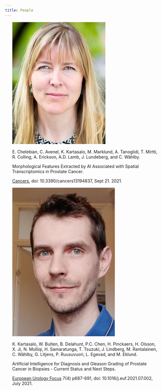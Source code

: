 ```yaml
---
title: People
---
```


<ul style="list-style-type:none">
    <!-- <li>
        <a href="https://katalog.uu.se/profile/?id=N96-5999"><img src="/assets/people_im/Carolina.png" class="people"/></a>
        <p class="name"><a href="https://katalog.uu.se/profile/?id=N96-5999">Carolina W&auml;hlby</a></p>
        <p class="people">Principal investigator
        </p>
	</li>
    <li>
        <a href="https://katalog.uu.se/simpleprofile/?id=N13-1716"><img src="/assets/people_im/christophe.jpg" class="people"/></a>
        <p class="name"><a href="https://katalog.uu.se/simpleprofile/?id=N13-1716">Christophe Avenel</a></p>
        <p class="people">SciLifeLab - Bioimage Informatics Facility 
        </p>
	</li> -->
    <li>
		<a href=""><img src="/assets/people_im/Carolina.png" class="people"/></a>
		<p class="authors">E. Chelebian, C. Avenel, K. Kartasalo, M. Marklund, A. Tanoglidi, T. Mirtti, R. Colling, A. Erickson, A.D. Lamb, J. Lundeberg, and C. W&auml;hlby.</p>
		<p class="title">Morphological Features Extracted by AI Associated with Spatial Transcriptomics in Prostate Cancer.</p>
		<p class="publication"><a href="https://www.mdpi.com/2072-6694/13/19/4837">Cancers</a>, doi: 10.3390/cancers13194837, Sept 21. 2021.
		</p>
	</li>
	<li>
		<a href=""><img src="/assets/people_im/christophe.jpg" class="people"/></a>
		<p class="authors"> K. Kartasalo, W. Bulten, B. Delahunt, P.C. Chen, H. Pinckaers, H. Olsson, X. Ji, N. Mulliqi, H. Samaratunga, T. Tsuzuki, J. Lindberg, M. Rantalainen,  C. W&auml;hlby, G. Litjens, P. Ruusuvuori, L. Egevad, and M. Eklund.</p>
		<p class="title">Artificial Intelligence for Diagnosis and Gleason Grading of Prostate Cancer in Biopsies - Current Status and Next Steps.</p>
		<p class="publication"><a href="https://www.sciencedirect.com/science/article/pii/S2405456921001814?via%3Dihub">European Urology Focus</a> 7(4) p687-691, doi: 10.1016/j.euf.2021.07.002, July 2021.
		</p>
	</li>

</ul>
